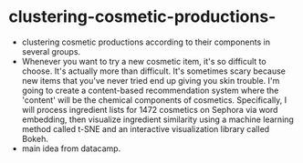 # clustering-cosmetic-productions-
- clustering cosmetic productions according to their components in several groups.
- Whenever you want to try a new cosmetic item, it's so difficult to choose. It's actually more than difficult. It's sometimes scary because new items that you've never tried end up giving you skin trouble.  I'm going to create a content-based recommendation system where the 'content' will be the chemical components of cosmetics. Specifically, I will process ingredient lists for 1472 cosmetics on Sephora via word embedding, then visualize ingredient similarity using a machine learning method called t-SNE and an interactive visualization library called Bokeh.
- main idea from datacamp.
